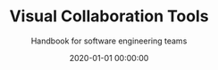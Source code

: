 ---
title: 'Visual Collaboration Tools'
subtitle: 'Handbook for software engineering teams'
description: 'A community book, written by practitioners.'
type: 'book'
website: 'https://leanpub.com/visualcollaborationtools/'
date: 2020-01-01 00:00:00
featured_image: 'https://d2sofvawe08yqg.cloudfront.net/visualcollaborationtools/hero2x?1586521001'
---